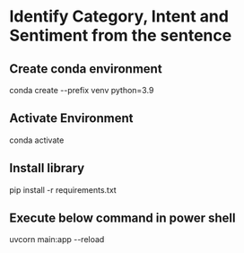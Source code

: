 # Identify Category, Intent and Sentiment from the sentence
## Create conda environment
conda create --prefix venv python=3.9

## Activate Environment
conda activate **<path>**

## Install library
pip install -r requirements.txt

## Execute below command in power shell
uvcorn main:app --reload

